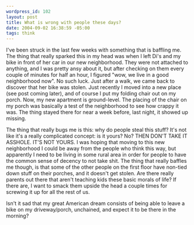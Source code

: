 ```yaml
--- 
wordpress_id: 102
layout: post
title: What is wrong with people these days?
date: 2004-09-02 16:38:59 -05:00
tags: think
---
```

I've been struck in the last few weeks with something that is baffling me.  The thing that really sparked this in my head was when I left Di's and my bike in front of her car in our new neighborhood.  They were not attached to anything, and I was pretty ansy about it, but after checking on them every couple of minutes for half an hour, I figured "wow, we live in a good neighborhood now".  No such luck.  Just after a walk, we came back to discover that her bike was stolen.   Just recently I moved into a new place (see post coming later), and of course I put my folding chair out on my porch.  Now, my new apartment is ground-level.  The placing of the chair on my porch was basically a test of the neighborhood to see how crappy it was.   The thing stayed there for near a week before, last night, it showed up missing.

The thing that really bugs me is this: why do people steal this stuff?   It's not like it's a really complicated concept: is it yours?  No? THEN DON'T TAKE IT ASSHOLE.  IT'S NOT YOURS.  I was hoping that moving to this new neighborhood I could be away from the people who think this way, but apparently I need to be living in some rural area in order for people to have the common sense of decency to not take shit.  The thing that really baffles me though, is that some of the other people on the first floor have non-tied down stuff on their porches, and it doesn't get stolen. Are there really parents out there that aren't teaching kids these basic morals of life?  If there are, I want to smack them upside the head a couple times for screwing it up for all the rest of us.

Isn't it sad that my great American dream consists of being able to leave a bike on my driveway/porch, unchained, and expect it to be there in the morning?
